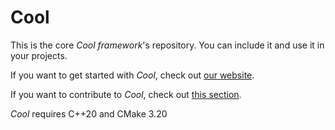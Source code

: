 # Cool

This is the core *Cool framework*'s repository. You can include it and use it in your projects.

If you want to get started with *Cool*, check out [our website](https://coollibs.github.io/home/).

If you want to contribute to *Cool*, check out [this section](https://coollibs.github.io/home/docs/contributing).

*Cool* requires C++20 and CMake 3.20
